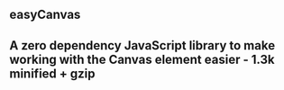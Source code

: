 
easyCanvas
----------

## A zero dependency JavaScript library to make working with the Canvas element easier - 1.3k minified + gzip